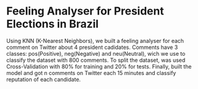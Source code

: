 # Feeling Analyser for President Elections in Brazil
Using KNN (K-Nearest Neighbors), we built a feeling analyser for each comment on Twitter about 4 president cadidates. Comments have 3 classes: pos(Positive), neg(Negative) and neu(Neutral), wich we use to classify the dataset with 800 comments. To split the dataset, was used Cross-Validation with 80% for training and 20% for tests. Finally, built the model and got n comments on Twitter each 15 minutes and classify reputation of each candidate.
